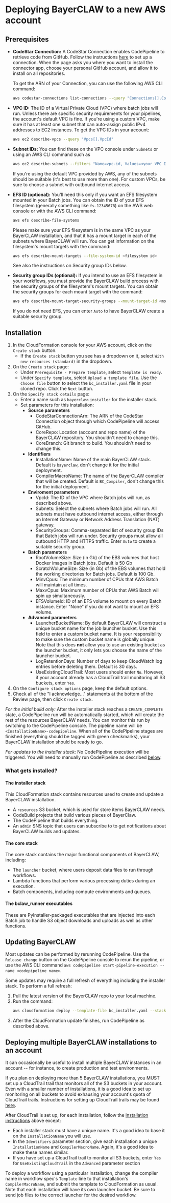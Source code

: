 # Deploying BayerCLAW to a new AWS account
## Prerequisites

- **CodeStar Connection:** A CodeStar Connection enables CodePipeline to retrieve code from GitHub.
    Follow the instructions [here](https://docs.aws.amazon.com/dtconsole/latest/userguide/connections-create-github.html#connections-create-github-console)
    to set up a connection. When the page asks you where you want to install the connector app, choose your
    personal GitHub account, and allow it to install on all repositories.

    To get the ARN of your Connection, you can use the following AWS CLI command:
    ```bash
    aws codestar-connections list-connections --query "Connections[].ConnectionArn"
    ```

- **VPC ID:** The ID of a Virtual Private Cloud (VPC) where batch jobs will run. Unless there are specific security
    requirements for your pipelines, the account's default VPC is fine. If you're using a custom VPC, make sure it has
    at least one subnet that can auto-assign public IPv4 addresses to EC2 instances. To get the VPC IDs in your account:
    ```bash
    aws ec2 describe-vpcs --query "Vpcs[].VpcId"
    ```

- **Subnet IDs:**  You can find these on the VPC console under `Subnets` or using an AWS CLI command such as
    ```bash
    aws ec2 describe-subnets --filters "Name=vpc-id, Values=<your VPC ID>"
    ```
  
    If you're using the default VPC provided by AWS, any of the subnets should be suitable (it's best to use more 
    than one). For custom VPCs, be sure to choose a subnet with outbound internet access.

- **EFS ID (optional):**  You'll need this only if you want an EFS filesystem mounted in your Batch jobs. You can
    obtain the ID of your EFS filesystem (generally something like `fs-12345678`) on the AWS web console or with the
    AWS CLI command:
    ```bash
    aws efs describe-file-systems
    ```
  
    Please make sure your EFS filesystem is in the same VPC as your BayerCLAW installation, and that it has a mount target
    in each of the subnets where BayerCLAW will run. You can get information on the filesystem's mount targets with the
    command:
    ```bash
    aws efs describe-mount-targets --file-system-id <filesystem id>
    ```

    See also the instructions on Security group IDs below.

- **Security group IDs (optional):** If you intend to use an EFS filesystem in your workflows, you must provide the
    BayerCLAW build process with the security groups of the filesystem's mount targets. You can obtain the security
    groups for each mount target with the command:
    ```bash
    aws efs describe-mount-target-security-groups --mount-target-id <mount target id>
    ```

    If you do not need EFS, you can enter `Auto` to have BayerCLAW create a suitable security group.

## Installation
1. In the CloudFormation console for your AWS account, click on the `Create stack` button.
    - If the `Create stack` button you see has a dropdown on it, select `With new resources (standard)` in the dropdown.
2. On the `Create stack` page:
    - Under `Prerequisite - Prepare template`, select `Template is ready`.
    - Under `Specify template`, select `Upload a template file`. Use the `Choose file` button to select the
    `bc_installer.yaml` file in your cloned repo. 
    Click the `Next` button.
3. On the `Specify stack details` page:
    - Enter a name such as `bayerclaw-installer` for the installer stack.
    - Set parameters for this installation:
        - **Source parameters**
            - CodeStarConnectionArn: The ARN of the CodeStar Connection object through which CodePipeline will
            access GitHub.
            - CoreRepo: Location (account and repo name) of the BayerCLAW repository. You shouldn't need to change this.
            - CoreBranch: Git branch to build. You shouldn't need to change this.
        - **Identifiers**
            - InstallationName: Name of the main BayerCLAW stack. Default is `bayerclaw`, don't change it for the 
            initial deployment.
            - CompilerMacroName: The name of the BayerCLAW compiler that will be created. Default is `BC_Compiler`,
            don't change this for the initial deployment.
        - **Enviroment parameters**
            - VpcId: The ID of the VPC where Batch jobs will run, as described above.
            - Subnets: Select the subnets where Batch jobs will run. All subnets must have outbound internet
            access, either through an Internet Gateway or Network Address Translation (NAT) gateway.
            - SecurityGroups: Comma-separated list of security group IDs that Batch jobs will run under. Security groups
            must allow all outbound HTTP and HTTPS traffic. Enter `Auto` to create a suitable security group.
        - **Batch parameters**
            - RootVolumeSize: Size (in Gb) of the EBS volumes that host Docker images in Batch jobs. Default is 50 Gb
            - ScratchVolumeSize: Size (in Gb) of the EBS volumes that hold the working directories for Batch jobs.
            Default is 100 Gb.
            - MinvCpus: The minimum number of CPUs that AWS Batch will maintain at all times.
            - MaxvCpus: Maximum number of CPUs that AWS Batch will spin up simultaneously.
            - EFSVolumeId: ID of an EFS volume to mount on every Batch instance. Enter "None" if you do not want to
            mount an EFS volume.
        - **Advanced parameters**
            - LauncherBucketName: By default BayerCLAW will construct a unique bucket name for the job launcher bucket.
            Use this field to enter a custom bucket name. It is your responsibility to make sure the custom bucket
            name is globally unique. Note that this does **not** allow you to use an existing bucket as the launcher
            bucket, it only lets you choose the name of the launcher bucket.            
            - LogRetentionDays: Number of days to keep CloudWatch log entries before deleting them. Default is 30 days.
            - UseExistingCloudTrail: Most users should enter `No`. However, if your account already has a CloudTrail trail
            monitoring all S3 buckets, enter `Yes`.
4. On the `Configure stack options` page, keep the default options.
5. Check all of the "I acknowledge..." statements at the bottom of the Review page, then click `Create stack`.

*For the initial build only:* After the installer stack reaches a `CREATE_COMPLETE` state, a CodePipeline run
will be automatically started, which will create the rest of the resources BayerCLAW needs. You can monitor this
run by switching to the CodePipeline console. The pipeline name will be `<InstallationName>-codepipeline`. When
all of the CodePipeline stages are finished (everything should be tagged with green checkmarks), your BayerCLAW
installation should be ready to go.

*For updates to the installer stack:* No CodePipeline execution will be triggered. You will need to manually 
run CodePipeline as described [below](#updating-bayerclaw).
 
### What gets installed?

#### The installer stack
This CloudFormation stack contains resources used to create and update a BayerCLAW installation. 
- A `resources` S3 bucket, which is used for store items BayerCLAW needs.
- CodeBuild projects that build various pieces of BayerClaw.
- The CodePipeline that builds everything.
- An `admin` SNS topic that users can subscribe to to get notifications about BayerCLAW builds and updates.

#### The core stack
The core stack contains the major functional components of BayerCLAW, including:
- The `launcher` bucket, where users deposit data files to run through workflows.
- Lambda functions that perform various processing duties during an execution.
- Batch components, including compute environments and queues.

#### The bclaw_runner executables
These are PyInstaller-packaged executables that are injected into each Batch job to handle S3 object downloads
and uploads as well as other functions.

## Updating BayerCLAW

Most updates can be performed by rerunning CodePipeline. Use the `Release change` button on the CodePipeline console to
rerun the pipeline, or use the AWS CLI command
`aws codepipeline start-pipeline-execution --name <codepipeline name>`.

Some updates may require a full refresh of everything including the installer stack. To perform a full refresh:
1. Pull the latest version of the BayerCLAW repo to your local machine.
2. Run the command:
    ```bash
   aws cloudformation deploy --template-file bc_installer.yaml --stack-name <installer stack name>
   ```
3. After the CloudFormation update finishes, run CodePipeline as described above.

## Deploying multiple BayerCLAW installations to an account

It can occasionally be useful to install multiple BayerCLAW instances in an account -- for instance, to create production
and test environments.

If you plan on deploying more than 5 BayerCLAW installations, you MUST set up a CloudTrail trail that monitors all of the
S3 buckets in your account. Even with a smaller number of installations, it is a good idea to set up monitoring on all
buckets to avoid exhausing your account's quota of CloudTrail trails. Instructions for setting up CloudTrail trails
may be found [here](https://docs.aws.amazon.com/awscloudtrail/latest/userguide/cloudtrail-create-and-update-a-trail.html).

After CloudTrail is set up, for each installation, follow the [installation instructions](#installation) above
except:
- Each installer stack must have a unique name. It's a good idea to base it on the `InstallationName` you will use.
- In the `Identifiers` parameter section, give each installation a unique `InstallationName` and `CompilerMacroName`.
Again, it's a good idea to make these names similar.
- If you have set up a CloudTrail trail to monitor all S3 buckets, enter `Yes` for `UseExistingCloudTrail` in the
`Advanced` parameter section

To deploy a workflow using a particular installation, change the compiler name in workflow spec's `Template` line to
that installation's `CompilerMacroName`, and submit the template to CloudFormation as usual. Note that each
installation will have its own launcher bucket. Be sure to send job files to the correct launcher for the
desired workflow.
